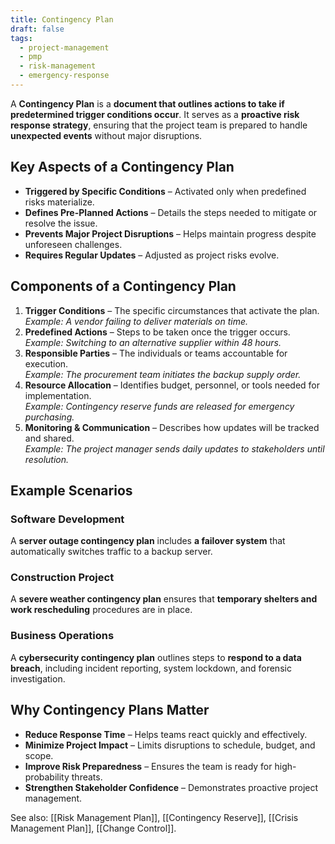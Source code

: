 ```yaml
---
title: Contingency Plan
draft: false
tags:
  - project-management
  - pmp
  - risk-management
  - emergency-response
---
```


A **Contingency Plan** is a **document that outlines actions to take if predetermined trigger conditions occur**. It serves as a **proactive risk response strategy**, ensuring that the project team is prepared to handle **unexpected events** without major disruptions.

## Key Aspects of a Contingency Plan
- **Triggered by Specific Conditions** – Activated only when predefined risks materialize.
- **Defines Pre-Planned Actions** – Details the steps needed to mitigate or resolve the issue.
- **Prevents Major Project Disruptions** – Helps maintain progress despite unforeseen challenges.
- **Requires Regular Updates** – Adjusted as project risks evolve.

## Components of a Contingency Plan
1. **Trigger Conditions** – The specific circumstances that activate the plan.  
   *Example: A vendor failing to deliver materials on time.*
2. **Predefined Actions** – Steps to be taken once the trigger occurs.  
   *Example: Switching to an alternative supplier within 48 hours.*
3. **Responsible Parties** – The individuals or teams accountable for execution.  
   *Example: The procurement team initiates the backup supply order.*
4. **Resource Allocation** – Identifies budget, personnel, or tools needed for implementation.  
   *Example: Contingency reserve funds are released for emergency purchasing.*
5. **Monitoring & Communication** – Describes how updates will be tracked and shared.  
   *Example: The project manager sends daily updates to stakeholders until resolution.*

## Example Scenarios

### **Software Development**
A **server outage contingency plan** includes **a failover system** that automatically switches traffic to a backup server.

### **Construction Project**
A **severe weather contingency plan** ensures that **temporary shelters and work rescheduling** procedures are in place.

### **Business Operations**
A **cybersecurity contingency plan** outlines steps to **respond to a data breach**, including incident reporting, system lockdown, and forensic investigation.

## Why Contingency Plans Matter
- **Reduce Response Time** – Helps teams react quickly and effectively.
- **Minimize Project Impact** – Limits disruptions to schedule, budget, and scope.
- **Improve Risk Preparedness** – Ensures the team is ready for high-probability threats.
- **Strengthen Stakeholder Confidence** – Demonstrates proactive project management.

See also: [[Risk Management Plan]], [[Contingency Reserve]], [[Crisis Management Plan]], [[Change Control]].
